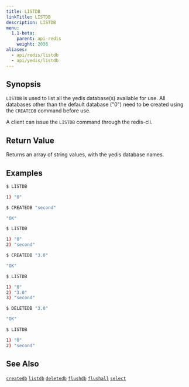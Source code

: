```yaml
---
title: LISTDB
linkTitle: LISTDB
description: LISTDB
menu:
  1.1-beta:
    parent: api-redis
    weight: 2036
aliases:
  - api/redis/listdb
  - api/yedis/listdb
---
```


## Synopsis

`LISTDB` is used to list all the yedis database(s) available for use. All databases other than the default database ("0") need to be created using the `CREATEDB` command before use.

A client can issue the `LISTDB` command through the redis-cli.

## Return Value
Returns an array of string values, with the yedis database names. 

## Examples
```{.sh .copy .separator-dollar}
$ LISTDB
```
```sh
1) "0"
```
```{.sh .copy .separator-dollar}
$ CREATEDB "second"
```
```sh
"OK"
```
```{.sh .copy .separator-dollar}
$ LISTDB
```
```sh
1) "0"
2) "second"
```
```{.sh .copy .separator-dollar}
$ CREATEDB "3.0"
```
```sh
"OK"
```
```{.sh .copy .separator-dollar}
$ LISTDB
```
```sh
1) "0"
2) "3.0"
3) "second"
```
```{.sh .copy .separator-dollar}
$ DELETEDB "3.0"
```
```sh
"OK"
```
```{.sh .copy .separator-dollar}
$ LISTDB
```
```sh
1) "0"
2) "second"
```

## See Also
[`createdb`](../createdb/)
[`listdb`](../listdb/)
[`deletedb`](../deletedb/)
[`flushdb`](../flushdb/)
[`flushall`](../flushall/)
[`select`](../select/)
